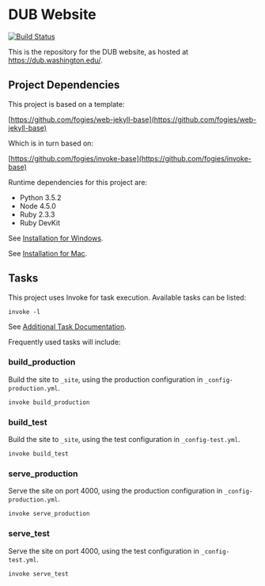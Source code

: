 # DUB Website

[![Build Status](https://travis-ci.org/uwdub/web-dub.svg?branch=master)](https://travis-ci.org/uwdub/web-dub)

This is the repository for the DUB website, as hosted at <https://dub.washington.edu/>.

## Project Dependencies

This project is based on a template:

[https://github.com/fogies/web-jekyll-base](https://github.com/fogies/web-jekyll-base)

Which is in turn based on:

[https://github.com/fogies/invoke-base](https://github.com/fogies/invoke-base)

Runtime dependencies for this project are:
- Python 3.5.2
- Node 4.5.0
- Ruby 2.3.3
- Ruby DevKit

See [Installation for Windows](https://github.com/fogies/web-jekyll-base/blob/master/readme/install_windows.md).

See [Installation for Mac](https://github.com/fogies/web-jekyll-base/blob/master/readme/install_mac.md).

## Tasks

This project uses Invoke for task execution. Available tasks can be listed:

`invoke -l`

See [Additional Task Documentation](https://github.com/fogies/web-jekyll-base/blob/master/readme/invoke.md).

Frequently used tasks will include:

### build_production

Build the site to `_site`, using the production configuration in `_config-production.yml`.

`invoke build_production` 

### build_test

Build the site to `_site`, using the test configuration in `_config-test.yml`.

`invoke build_test` 

### serve_production

Serve the site on port 4000, using the production configuration in `_config-production.yml`.

`invoke serve_production` 

### serve_test

Serve the site on port 4000, using the test configuration in `_config-test.yml`.

`invoke serve_test` 

